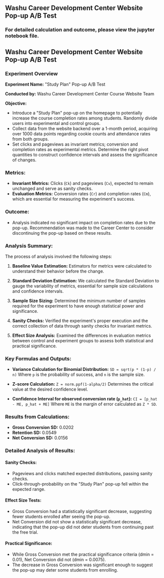 ## Washu Career Development Center Website Pop-up A/B Test

### For detailed calculation and outcome, please view the jupyter notebook file. ###

## Washu Career Development Center Website Pop-up A/B Test

### Experiment Overview
**Experiment Name:** "Study Plan" Pop-up A/B Test

**Conducted by:** Washu Career Development Center Course Website Team

**Objective:**
- Introduce a "Study Plan" pop-up on the homepage to potentially increase the course completion rates among students. Randomly divide users into experimental and control groups.
- Collect data from the website backend over a 1-month period, acquiring over 1000 data points regarding cookie counts and attendance rates from both groups.
- Set clicks and pageviews as invariant metrics; conversion and completion rates as experimental metrics. Determine the right pivot quantities to construct confidence intervals and assess the significance of changes.

### Metrics:
- **Invariant Metrics:** Clicks (`Ck`) and pageviews (`Cv`), expected to remain unchanged and serve as sanity checks.
- **Evaluation Metrics:** Conversion rates (`Cr`) and completion rates (`Cm`), which are essential for measuring the experiment's success.

### Outcome:
- Analysis indicated no significant impact on completion rates due to the pop-up. Recommendation was made to the Career Center to consider discontinuing the pop-up based on these results.

### Analysis Summary:
The process of analysis involved the following steps:

1. **Baseline Value Estimation:**
   Estimators for metrics were calculated to understand their behavior before the change.

2. **Standard Deviation Estimation:**
   We calculated the Standard Deviation to gauge the variability of metrics, essential for sample size calculations and confidence intervals.

3. **Sample Size Sizing:**
   Determined the minimum number of samples required for the experiment to have enough statistical power and significance.

4. **Sanity Checks:**
   Verified the experiment's proper execution and the correct collection of data through sanity checks for invariant metrics.

5. **Effect Size Analysis:**
   Examined the differences in evaluation metrics between control and experiment groups to assess both statistical and practical significance.

### Key Formulas and Outputs:

- **Variance Calculation for Binomial Distribution:**
  `SD = sqrt(p * (1-p) / n)`
  Where `p` is the probability of success, and `n` is the sample size.

- **Z-score Calculation:**
  `Z = norm.ppf(1-alpha/2)`
  Determines the critical value at the desired confidence level.

- **Confidence Interval for observed conversion rate (`p_hat`):**
  `CI = [p_hat - ME, p_hat + ME]`
  Where `ME` is the margin of error calculated as `Z * SD`.

### Results from Calculations:
- **Gross Conversion SD:** 0.0202
- **Retention SD:** 0.0549
- **Net Conversion SD:** 0.0156

### Detailed Analysis of Results:
#### Sanity Checks:
- Pageviews and clicks matched expected distributions, passing sanity checks.
- Click-through-probability on the "Study Plan" pop-up fell within the expected range.

#### Effect Size Tests:
- Gross Conversion had a statistically significant decrease, suggesting fewer students enrolled after seeing the pop-up.
- Net Conversion did not show a statistically significant decrease, indicating that the pop-up did not deter students from continuing past the free trial.

#### Practical Significance:
- While Gross Conversion met the practical significance criteria (dmin = 0.01), Net Conversion did not (dmin = 0.0075).
- The decrease in Gross Conversion was significant enough to suggest the pop-up may deter some students from enrolling.


